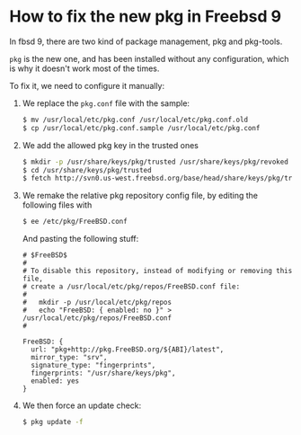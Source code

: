 # How to fix the new pkg in Freebsd 9
In fbsd 9, there are two kind of package management, pkg and pkg-tools.

`pkg` is the new one, and has been installed without any configuration, which is why it doesn't work most of the times.

To fix it, we need to configure it manually:

1. We replace the `pkg.conf` file with the sample:

	```sh
	$ mv /usr/local/etc/pkg.conf /usr/local/etc/pkg.conf.old
	$ cp /usr/local/etc/pkg.conf.sample /usr/local/etc/pkg.conf
	```

2. We add the allowed pkg key in the trusted ones

	```sh
	$ mkdir -p /usr/share/keys/pkg/trusted /usr/share/keys/pkg/revoked
	$ cd /usr/share/keys/pkg/trusted
	$ fetch http://svn0.us-west.freebsd.org/base/head/share/keys/pkg/trusted/pkg.freebsd.org.2013102301
	```

3. We remake the relative pkg repository config file, by editing the following files with

	```sh
	$ ee /etc/pkg/FreeBSD.conf
	```

	And pasting the following stuff:

	```
	# $FreeBSD$
	#
	# To disable this repository, instead of modifying or removing this file,
	# create a /usr/local/etc/pkg/repos/FreeBSD.conf file:
	#
	#   mkdir -p /usr/local/etc/pkg/repos
	#   echo "FreeBSD: { enabled: no }" > /usr/local/etc/pkg/repos/FreeBSD.conf
	#

	FreeBSD: {
	  url: "pkg+http://pkg.FreeBSD.org/${ABI}/latest",
	  mirror_type: "srv",
	  signature_type: "fingerprints",
	  fingerprints: "/usr/share/keys/pkg",
	  enabled: yes
	}
	```

4. We then force an update check:

	```sh
	$ pkg update -f
	```

